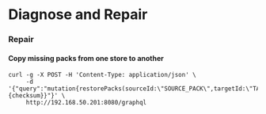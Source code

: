 # Diagnose and Repair

### Repair

#### Copy missing packs from one store to another

```shell
curl -g -X POST -H 'Content-Type: application/json' \
     -d '{"query":"mutation{restorePacks(sourceId:\"SOURCE_PACK\",targetId:\"TARGET_PACK\"){checksum}}"}' \
     http://192.168.50.201:8080/graphql
```
